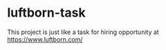 # luftborn-task
This project is just like a task for hiring opportunity at https://www.luftborn.com/ 
